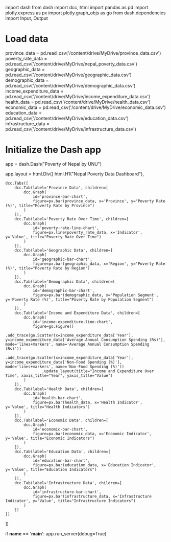 import dash
from dash import dcc, html
import pandas as pd
import plotly.express as px
import plotly.graph_objs as go
from dash.dependencies import Input, Output

# Load data
province_data = pd.read_csv('/content/drive/MyDrive/province_data.csv')
poverty_rate_data = pd.read_csv('/content/drive/MyDrive/nepal_poverty_data.csv')
geographic_data = pd.read_csv('/content/drive/MyDrive/geographic_data.csv')
demographic_data = pd.read_csv('/content/drive/MyDrive/demographic_data.csv')
income_expenditure_data = pd.read_csv('/content/drive/MyDrive/income_expenditure_data.csv')
health_data = pd.read_csv('/content/drive/MyDrive/health_data.csv')
economic_data = pd.read_csv('/content/drive/MyDrive/economic_data.csv')
education_data = pd.read_csv('/content/drive/MyDrive/education_data.csv')
infrastructure_data = pd.read_csv('/content/drive/MyDrive/infrastructure_data.csv')

# Initialize the Dash app
app = dash.Dash("Poverty of Nepal by UNU")

app.layout = html.Div([
    html.H1("Nepal Poverty Data Dashboard"),
    
    dcc.Tabs([
        dcc.Tab(label='Province Data', children=[
            dcc.Graph(
                id='province-bar-chart',
                figure=px.bar(province_data, x='Province', y='Poverty Rate (%)', title="Poverty Rate by Province")
            )
        ]),
        dcc.Tab(label='Poverty Rate Over Time', children=[
            dcc.Graph(
                id='poverty-rate-line-chart',
                figure=px.line(poverty_rate_data, x='Indicator', y='Value', title="Poverty Rate Over Time")
            )
        ]),
        dcc.Tab(label='Geographic Data', children=[
            dcc.Graph(
                id='geographic-bar-chart',
                figure=px.bar(geographic_data, x='Region', y='Poverty Rate (%)', title="Poverty Rate by Region")
            )
        ]),
        dcc.Tab(label='Demographic Data', children=[
            dcc.Graph(
                id='demographic-bar-chart',
                figure=px.bar(demographic_data, x='Population Segment', y='Poverty Rate (%)', title="Poverty Rate by Population Segment")
            )
        ]),
        dcc.Tab(label='Income and Expenditure Data', children=[
            dcc.Graph(
                id='income-expenditure-line-chart',
                figure=go.Figure()
                    .add_trace(go.Scatter(x=income_expenditure_data['Year'], y=income_expenditure_data['Average Annual Consumption Spending (Rs)'], mode='lines+markers', name='Average Annual Consumption Spending (Rs)'))
                    .add_trace(go.Scatter(x=income_expenditure_data['Year'], y=income_expenditure_data['Non-Food Spending (%)'], mode='lines+markers', name='Non-Food Spending (%)'))
                    .update_layout(title="Income and Expenditure Over Time", xaxis_title="Year", yaxis_title="Value")
            )
        ]),
        dcc.Tab(label='Health Data', children=[
            dcc.Graph(
                id='health-bar-chart',
                figure=px.bar(health_data, x='Health Indicator', y='Value', title="Health Indicators")
            )
        ]),
        dcc.Tab(label='Economic Data', children=[
            dcc.Graph(
                id='economic-bar-chart',
                figure=px.bar(economic_data, x='Economic Indicator', y='Value', title="Economic Indicators")
            )
        ]),
        dcc.Tab(label='Education Data', children=[
            dcc.Graph(
                id='education-bar-chart',
                figure=px.bar(education_data, x='Education Indicator', y='Value', title="Education Indicators")
            )
        ]),
        dcc.Tab(label='Infrastructure Data', children=[
            dcc.Graph(
                id='infrastructure-bar-chart',
                figure=px.bar(infrastructure_data, x='Infrastructure Indicator', y='Value', title="Infrastructure Indicators")
            )
        ])
    ])
])

if __name__ == '__main__':
    app.run_server(debug=True)

